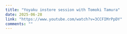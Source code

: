 ```yaml
---
title: "Yoyaku instore session with Tomoki Tamura"
date: 2025-06-28
link: "https://www.youtube.com/watch?v=3CCFIMrPpDY"
comments: ""
---
```

